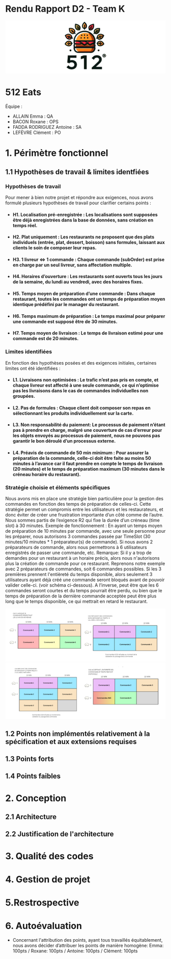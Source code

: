 # Rendu Rapport D2 - Team K

![logo](ressources/logo.png)
# 512 Eats

Équipe :

- ALLAIN Emma : QA
- BACON Roxane  : OPS
- FADDA RODRIGUEZ Antoine : SA
- LEFÈVRE Clément : PO

# 1. Périmètre fonctionnel

## 1.1 Hypothèses de travail & limites identfiées

### Hypothèses de travail

Pour mener à bien notre projet et répondre aux exigences, nous avons formulé plusieurs hypothèses de travail pour
clarifier certains points :

- #### H1. Localisation pré-enregistrée : Les localisations sont supposées être déjà enregistrées dans la base de données, sans création en temps réel.
- #### H2. Plat uniquement : Les restaurants ne proposent que des plats individuels (entrée, plat, dessert, boisson) sans formules, laissant aux clients le soin de composer leur repas.
- #### H3. 1 livreur <=> 1 commande : Chaque commande (subOrder) est prise en charge par un seul livreur, sans affectation multiple.
- #### H4. Horaires d’ouverture : Les restaurants sont ouverts tous les jours de la semaine, du lundi au vendredi, avec des horaires fixes.
- #### H5. Temps moyen de préparation d’une commande : Dans chaque restaurant, toutes les commandes ont un temps de préparation moyen identique prédéfini par le manager du restaurant.
- #### H6. Temps maximum de préparation : Le temps maximal pour préparer une commande est supposé être de 30 minutes.
- #### H7. Temps moyen de livraison : Le temps de livraison estimé pour une commande est de 20 minutes.

### Limites identifiées

En fonction des hypothèses posées et des exigences initiales, certaines limites ont été identifiées :

- #### L1. Livraisons non optimisées : Le trafic n’est pas pris en compte, et chaque livreur est affecté à une seule commande, ce qui n’optimise pas les livraisons dans le cas de commandes individuelles non groupées.
- #### L2. Pas de formules : Chaque client doit composer son repas en sélectionnant les produits individuellement sur la carte.
- #### L3. Non responsabilité du paiement: Le processus de paiement n’étant pas à prendre en charge, malgré une couverture de cas d’erreur pour les objets envoyés au processus de paiement, nous ne pouvons pas garantir le bon déroulé d’un processus externe.
- #### L4. Préavis de commande de 50 min minimum : Pour assurer la préparation de la commande, celle-ci doit être faite au moins 50 minutes à l’avance car il faut prendre en compte le temps de livraison (20 minutes) et le temps de préparation maximum (30 minutes dans le créneau horaire du restaurant).

### Stratégie choisie et éléments spécifiques

Nous avons mis en place une stratégie bien particulière pour la gestion des commandes en fonction des temps de
préparation de celles-ci. Cette stratégie permet un compromis entre les utilisateurs et les restaurateurs, et donc
éviter de créer une frustration importante d’un côté comme de l’autre.
Nous sommes partis de l’exigence R2 qui fixe la durée d’un créneau (time slot) à 30 minutes.
Exemple de fonctionnement :
En ayant un temps moyen de préparation de 10 minutes par commande, avec une seule personne pour les préparer, nous
autorisons 3 commandes passée par TimeSlot (30 minutes/10 minutes * 1 préparateur(s) de commande). Si nous avons 2
préparateurs de commande, alors nous permettrons à 6 utilisateurs enregistrés de passer une commande, etc.
Remarque:
Si il y a trop de demandes pour un restaurant à un horaire précis, alors nous n'autorisons plus la création de commande
pour ce restaurant. Reprenons notre exemple avec 2 préparateurs de commandes, soit 6 commandes possibles. Si les 3
premières prennent l'entièreté du temps disponible, alors seulement 3 utilisateurs ayant déjà créé une commande seront
bloqués avant de pouvoir valider celle-ci. (voir schéma ci-dessous). A l’inverse, peut être que les 6 commandes seront
courtes et du temps pourrait être perdu, ou bien que le temps de préparation de la dernière commande acceptée peut être
plus long que le temps disponible, ce qui mettrait en retard le restaurant.

![schema explicatif](ressources/schemaP1.png)
![schema explicatif](ressources/schemaP2.png)

## 1.2 Points non implémentés relativement à la spécification et aux extensions requises

## 1.3 Points forts

## 1.4 Points faibles

# 2. Conception

## 2.1 Architecture

## 2.2 Justification de l'architecture

# 3. Qualité des codes

# 4. Gestion de projet

# 5.Restrospective

# 6. Autoévaluation

- Concernant l'attribution des points, ayant tous travaillés équitablement, nous avons décider d’attribuer les points de
  manière homogène:
  Emma: 100pts / Roxane: 100pts / Antoine: 100pts / Clément: 100pts
